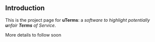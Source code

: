 ## Introduction

This is the project page for **uTerms**: a _software to highlight potentially **u**nfair **Terms** of Service_.

More details to follow soon
